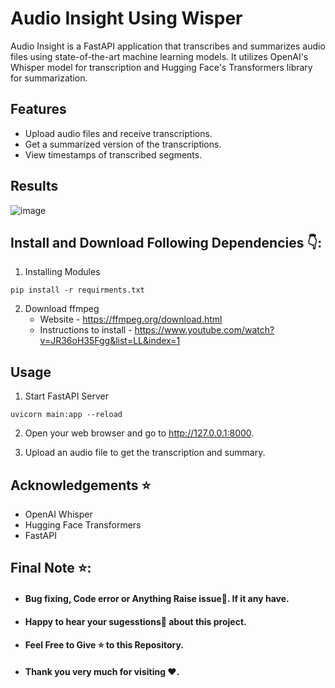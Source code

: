 # Audio Insight Using Wisper

Audio Insight is a FastAPI application that transcribes and summarizes audio files using state-of-the-art machine learning models. It utilizes OpenAI's Whisper model for transcription and Hugging Face's Transformers library for summarization.

## Features

- Upload audio files and receive transcriptions.
- Get a summarized version of the transcriptions.
- View timestamps of transcribed segments.

## Results 
![image](https://github.com/rahul8020/Audio-Insight-Using-Wisper/assets/97680641/efa94408-9062-4ab4-9226-3bee20d5c2ac)


## Install and Download Following Dependencies 👇:
1. Installing Modules 
```
pip install -r requirments.txt
```
2. Download ffmpeg
   * Website - https://ffmpeg.org/download.html
   * Instructions to install - https://www.youtube.com/watch?v=JR36oH35Fgg&list=LL&index=1
     
## Usage 
1. Start FastAPI Server
```
uvicorn main:app --reload
```
2. Open your web browser and go to http://127.0.0.1:8000.

3. Upload an audio file to get the transcription and summary.

## Acknowledgements ⭐
* OpenAI Whisper
* Hugging Face Transformers
* FastAPI

 ## Final Note ⭐:
* <h4> Bug fixing, Code error or Anything Raise issue🤚. If it any have.</h4>
* <h4> Happy to hear your sugesstions🤝 about this project.</h4>
* <h4> Feel Free to Give ⭐ to this Repository.</h4>
* <h4> Thank you very much for visiting ❤️.</h4>
